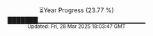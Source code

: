<p align="center">
⏳Year Progress (23.77 %)<br>
███████▁▁▁▁▁▁▁▁▁▁▁▁▁▁▁▁▁▁▁▁▁▁▁ <br>
<sub>Updated: Fri, 28 Mar 2025 18:03:47 GMT</sub>
</p>

